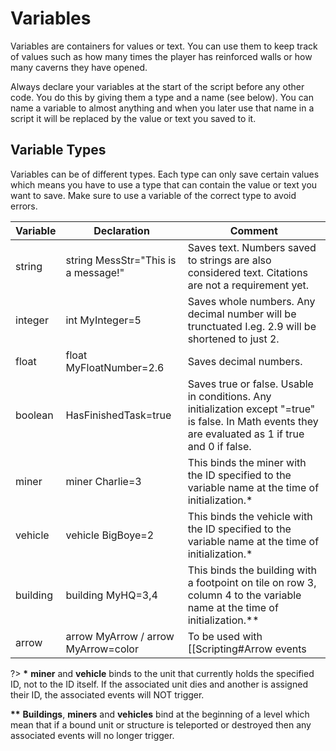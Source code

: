 # Variables

Variables are containers for values or text. You can use them to keep track of values such as how many times the player has reinforced walls or how many caverns they have opened.

Always declare your variables at the start of the script before any other code. You do this by giving them a type and a name (see below). You can name a variable to almost anything and when you later use that name in a script it will be replaced by the value or text you saved to it.

## Variable Types

Variables can be of different types. Each type can only save certain values which means you have to use a type that can contain the value or text you want to save. Make sure to use a variable of the correct type to avoid errors.

|Variable|Declaration|Comment|
|----|----|----|
|string|string MessStr="This is a message!"|Saves text. Numbers saved to strings are also considered text. Citations are not a requirement yet.
|integer|int MyInteger=5|Saves whole numbers. Any decimal number will be trunctuated I.eg. 2.9 will be shortened to just 2.|
|float|float MyFloatNumber=2.6|Saves decimal numbers.|
|boolean|HasFinishedTask=true|Saves true or false. Usable in conditions. Any initialization except "=true" is false. In Math events they are evaluated as 1 if true and 0 if false.|
|miner|miner Charlie=3|This binds the miner with the ID specified to the variable name at the time of initialization.*|
|vehicle|vehicle BigBoye=2|This binds the vehicle with the ID specified to the variable name at the time of initialization.*|
|building|building MyHQ=3,4|This binds the building with a footpoint on tile on row 3, column 4 to the variable name at the time of initialization.**|
|arrow|arrow MyArrow / arrow MyArrow=color|To be used with [[Scripting#Arrow events|LINK]]. Color represent the color to highlight the tile beneth the arrow and can be one of the following: ''red, green, blue, darkgreen, yellow, white, black''|


?> **\*** **miner** and **vehicle** binds to the unit that currently holds the specified ID, not to the ID itself. If the associated unit dies and another is assigned their ID, the associated events will NOT trigger.

**\*\*** **Buildings**, **miners** and **vehicles** bind at the beginning of a level which mean that if a bound unit or structure is teleported or destroyed then any associated events will no longer trigger.
